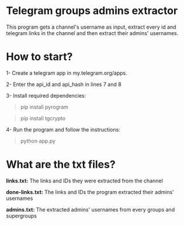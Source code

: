 # Telegram groups admins extractor
This program gets a channel's username as input, extract every id and telegram links in the channel and then extract their admins' usernames.

# How to start?
1- Create a telegram app in my.telegram.org/apps.

2- Enter the api_id and api_hash in lines 7 and 8

3- Install required dependencies:
> pip install pyrogram

> pip install tgcrypto

4- Run the program and follow the instructions:
> python app.py

# What are the txt files?
**links.txt:**  The links and IDs they were extracted from the channel

**done-links.txt:** The links and IDs the program extracted their admins' usernames

**admins.txt:** The extracted admins' usernames from every groups and supergroups
